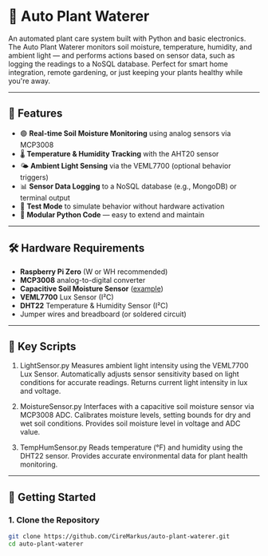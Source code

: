 # 🌱 Auto Plant Waterer

An automated plant care system built with Python and basic electronics. The Auto Plant Waterer monitors soil moisture, temperature, humidity, and ambient light — and performs actions based on sensor data, such as logging the readings to a NoSQL database. Perfect for smart home integration, remote gardening, or just keeping your plants healthy while you're away.

---

## 📌 Features

- 🟢 **Real-time Soil Moisture Monitoring** using analog sensors via MCP3008  
- 🌡️ **Temperature & Humidity Tracking** with the AHT20 sensor  
- 🌤️ **Ambient Light Sensing** via the VEML7700 (optional behavior triggers)  
- 📊 **Sensor Data Logging** to a NoSQL database (e.g., MongoDB) or terminal output  
- 🧪 **Test Mode** to simulate behavior without hardware activation  
- 🧱 **Modular Python Code** — easy to extend and maintain  

---

## 🛠️ Hardware Requirements

- **Raspberry Pi Zero** (W or WH recommended)  
- **MCP3008** analog-to-digital converter  
- **Capacitive Soil Moisture Sensor** ([example](https://www.amazon.com/Analog-Capacitive-Soil-Moisture-Sensor/dp/B09NTTR8M9))  
- **VEML7700** Lux Sensor (I²C)  
- **DHT22** Temperature & Humidity Sensor (I²C)  
- Jumper wires and breadboard (or soldered circuit)
---
## 📝 Key Scripts
1. LightSensor.py
   Measures ambient light intensity using the VEML7700 Lux Sensor.
   Automatically adjusts sensor sensitivity based on light conditions for accurate readings.
   Returns current light intensity in lux and voltage.

2. MoistureSensor.py
   Interfaces with a capacitive soil moisture sensor via MCP3008 ADC.
   Calibrates moisture levels, setting bounds for dry and wet soil conditions.
   Provides soil moisture level in voltage and ADC value.

3. TempHumSensor.py
   Reads temperature (°F) and humidity using the DHT22 sensor.
   Provides accurate environmental data for plant health monitoring.
---

## 🚀 Getting Started

### 1. Clone the Repository

```bash
git clone https://github.com/CireMarkus/auto-plant-waterer.git
cd auto-plant-waterer
